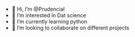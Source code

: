 - 👋 Hi, I’m @Prudencial
- 👀 I’m interested in Dat science
- 🌱 I’m currently learning python
- 💞️ I’m looking to collaborate on different projects


<!---
Prudencial/Prudencial is a ✨ special ✨ repository because its `README.md` (this file) appears on your GitHub profile.
You can click the Preview link to take a look at your changes.
--->
